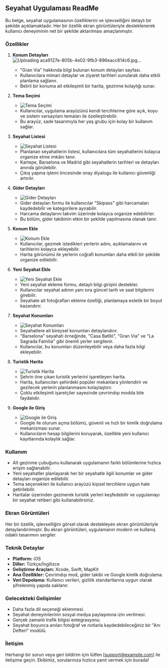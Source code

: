 ## Seyahat Uygulaması ReadMe

Bu belge, seyahat uygulamasının özelliklerini ve işlevselliğini detaylı bir şekilde açıklamaktadır. Her bir özellik ekran görüntüleriyle desteklenerek kullanıcı deneyiminin net bir şekilde aktarılması amaçlanmıştır.

### Özellikler

1. **Konum Detayları**
  ![Uploading aca9127e-805b-4e02-9fb3-896eacc614c6.jpg…]()
   - "Gran Via" hakkında bilgi bulunan konum detayları sayfası.
   - Kullanıcılara mimari detaylar ve ziyaret tarihleri sunularak daha etkili planlama sağlanır.
   - Belirli bir konuma ait etkileşimli bir harita, gezinme kolaylığı sunar.

2. **Tema Seçimi**
   - ![Tema Seçimi](uploads/866c00c9-5c58-4ef9-808d-bf902628fe05.jpg)
   - Kullanıcılar, uygulama arayüzünü kendi tercihlerine göre açık, koyu ve sistem varsayılanı temaları ile özelleştirebilir.
   - Bu arayüz, sade tasarımıyla her yaş grubu için kolay bir kullanım sağlar.

3. **Seyahat Listesi**
   - ![Seyahat Listesi](uploads/34e1e0f9-63d0-4fb6-bebe-7e371fb25548.jpg)
   - Planlanan seyahatlerin listesi, kullanıcılara tüm seyahatlerini kolayca organize etme imkânı tanır.
   - Kartepe, Barselona ve Madrid gibi seyahatlerin tarihleri ve detayları anında görülebilir.
   - Çıkış yapma işlemi öncesinde onay diyalogu ile kullanıcı güvenliği artırılır.

4. **Gider Detayları**
   - ![Gider Detayları](uploads/85252c7e-3050-4ba2-bfe6-1ad0f92d93af.jpg)
   - Gider detayları formu ile kullanıcılar "Skipass" gibi harcamaları kaydedebilir ve kategorilere ayırabilir.
   - Harcama detaylarını takvim üzerinde kolayca organize edebilirler.
   - Bu bölüm, gider takibinin etkin bir şekilde yapılmasına olanak tanır.

5. **Konum Ekle**
   - ![Konum Ekle](uploads/e6cf9612-c0dd-436c-af8e-d4beeb429df2.jpg)
   - Kullanıcılar, gezmek istedikleri yerlerin adını, açıklamalarını ve tarihlerini kolayca ekleyebilir.
   - Harita görünümü ile yerlerin coğrafi konumları daha etkili bir şekilde organize edilebilir.

6. **Yeni Seyahat Ekle**
   - ![Yeni Seyahat Ekle](uploads/66e75b52-7823-4bc0-84b7-d11812318dad.jpg)
   - Yeni seyahat ekleme formu, detaylı bilgi girişini destekler.
   - Kullanıcılar seyahat adının yanı sıra güncel tarih ve saat bilgilerini girebilir.
   - Seyahate ait fotoğrafları ekleme özelliği, planlamaya estetik bir boyut kazandırır.

7. **Seyahat Konumları**
   - ![Seyahat Konumları](uploads/2c371e42-c77d-448b-9c9c-f0ba9969824b.jpg)
   - Seyahatlere ait bireysel konumları detaylandırır.
   - "Barselona" seyahati örneğinde, "Casa Batlló", "Gran Via" ve "La Sagrada Familia" gibi önemli yerler sergilenir.
   - Kullanıcılar, bu konumları düzenleyebilir veya daha fazla bilgi ekleyebilir.

8. **Turistik Harita**
   - ![Turistik Harita](uploads/aca9127e-805b-4e02-9fb3-896eacc614c6.jpg)
   - Şehrin öne çıkan turistik yerlerini işaretleyen harita.
   - Harita, kullanıcıları şehirdeki popüler mekanlara yönlendirir ve gezilecek yerlerin planlanmasını kolaylaştırır.
   - Çoklu etkileşimli işaretçiler sayesinde çevrimdışı modda bile faydalıdır.

9. **Google ile Giriş**
   - ![Google ile Giriş](uploads/b1841ea0-097e-4361-82f0-9f8d4516833f.jpg)
   - Google ile oturum açma bölümü, güvenli ve hızlı bir kimlik doğrulama mekanizması sunar.
   - Kullanıcıların hesap bilgilerini koruyarak, özellikle yeni kullanıcı kayıtlarında kolaylık sağlar.

### Kullanım

- Alt gezinme çubuğunu kullanarak uygulamanın farklı bölümlerine hızlıca erişim sağlanabilir.
- Yeni seyahatler planlayarak her bir seyahatle ilgili konumlar ve gider detayları organize edilebilir.
- Tema seçenekleri ile kullanıcı arayüzü kişisel tercihlere uygun hale getirilebilir.
- Haritalar üzerinden gezinerek turistik yerleri keşfedebilir ve uygulamayı bir seyahat rehberi gibi kullanabilirsiniz.

### Ekran Görüntüleri

Her bir özellik, işlevselliğini görsel olarak destekleyen ekran görüntüleriyle detaylandırılmıştır. Bu ekran görüntüleri, uygulamanın modern ve kullanış odaklı tasarımını sergiler.

### Teknik Detaylar

- **Platform:** iOS
- **Diller:** Türkçe/İngilizce
- **Geliştirme Araçları:** Xcode, Swift, MapKit
- **Ana Özellikler:** Çevrimdışı mod, gider takibi ve Google kimlik doğrulama.
- **Veri Depolama:** Kullanıcı verileri, gizlilik standartlarına uygun olarak şifrelenmiş yapıda saklanır.

### Gelecekteki Gelişimler

- Daha fazla dil seçeneği eklenmesi.
- Seyahat deneyimlerinin sosyal medya paylaşımına izin verilmesi.
- Gerçek zamanlı trafik bilgisi entegrasyonu.
- Seyahat boyunca anıları fotoğraf ve notlarla kaydedebileceğiniz bir "Anı Defteri" modülü.

### İletişim

Herhangi bir sorun veya geri bildirim için lütfen [support@example.com] ile iletişime geçin. Ekibimiz, sorularınıza hızlıca yanıt vermek için burada!


